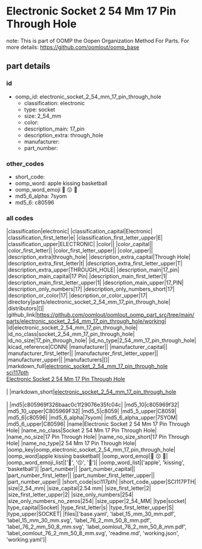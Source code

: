 # Electronic Socket 2 54 Mm 17 Pin Through Hole  

note: This is part of OOMP the Oopen Organization Method For Parts. For more details: https://github.com/oomlout/oomp_base

##  part details





### id
* oomp_id: electronic_socket_2_54_mm_17_pin_through_hole
  * classification: electronic
  * type: socket
  * size: 2_54_mm
  * color: 
  * description_main: 17_pin
  * description_extra: through_hole
  * manufacturer: 
  * part_number: 

### other_codes
* short_code: 
* oomp_word: apple kissing basketball
* oomp_word_emoji :apple: :kissing: :basketball:
* md5_6_alpha: 7syom
* md5_6: c80596

### all codes 
|classification|electronic|
|classification_capital|Electronic|
|classification_first_letter|e|
|classification_first_letter_upper|E|
|classification_upper|ELECTRONIC|
|color||
|color_capital||
|color_first_letter||
|color_first_letter_upper||
|color_upper||
|description_extra|through_hole|
|description_extra_capital|Through Hole|
|description_extra_first_letter|t|
|description_extra_first_letter_upper|T|
|description_extra_upper|THROUGH_HOLE|
|description_main|17_pin|
|description_main_capital|17 Pin|
|description_main_first_letter|1|
|description_main_first_letter_upper|1|
|description_main_upper|17_PIN|
|description_only_numbers|17|
|description_only_numbers_short|17|
|description_or_color|17|
|description_or_color_upper|17|
|directory|parts/electronic_socket_2_54_mm_17_pin_through_hole|
|distributors|[]|
|github_link|https://github.com/oomlout/oomlout_oomp_part_src/tree/main/parts/electronic_socket_2_54_mm_17_pin_through_hole/working|
|id|electronic_socket_2_54_mm_17_pin_through_hole|
|id_no_class|socket_2_54_mm_17_pin_through_hole|
|id_no_size|17_pin_through_hole|
|id_no_type|2_54_mm_17_pin_through_hole|
|kicad_reference|CONN|
|manufacturer||
|manufacturer_capital||
|manufacturer_first_letter||
|manufacturer_first_letter_upper||
|manufacturer_upper||
|manufacturers|[]|
|markdown_full|[electronic_socket_2_54_mm_17_pin_through_hole](https://github.com/oomlout/oomlout_oomp_part_src/tree/main/parts/electronic_socket_2_54_mm_17_pin_through_hole/working)<br>[sci117pth](https://github.com/oomlout/oomlout_oomp_part_src/tree/main/parts/electronic_socket_2_54_mm_17_pin_through_hole/working)<br>[Electronic Socket 2 54 Mm 17 Pin Through Hole](https://github.com/oomlout/oomlout_oomp_part_src/tree/main/parts/electronic_socket_2_54_mm_17_pin_through_hole/working)<br><br>|
|markdown_short|[electronic_socket_2_54_mm_17_pin_through_hole](https://github.com/oomlout/oomlout_oomp_part_src/tree/main/parts/electronic_socket_2_54_mm_17_pin_through_hole/working)<br><br>|
|md5|c805969f326baac0c1f29076e35fc04c|
|md5_10|c805969f32|
|md5_10_upper|C805969F32|
|md5_5|c8059|
|md5_5_upper|C8059|
|md5_6|c80596|
|md5_6_alpha|7syom|
|md5_6_alpha_upper|7SYOM|
|md5_6_upper|C80596|
|name|Electronic Socket 2 54 Mm 17 Pin Through Hole|
|name_no_class|Socket 2 54 Mm 17 Pin Through Hole|
|name_no_size|17 Pin Through Hole|
|name_no_size_short|17 Pin Through Hole|
|name_no_type|2 54 Mm 17 Pin Through Hole|
|oomp_key|oomp_electronic_socket_2_54_mm_17_pin_through_hole|
|oomp_word|apple kissing basketball|
|oomp_word_emoji|:apple: :kissing: :basketball:|
|oomp_word_emoji_list|[':apple:', ':kissing:', ':basketball:']|
|oomp_word_list|['apple', 'kissing', 'basketball']|
|part_number||
|part_number_capital||
|part_number_first_letter||
|part_number_first_letter_upper||
|part_number_upper||
|short_code|sci117pth|
|short_code_upper|SCI117PTH|
|size|2_54_mm|
|size_capital|2.54 mm|
|size_first_letter|2|
|size_first_letter_upper|2|
|size_only_numbers|254|
|size_only_numbers_no_zeros|254|
|size_upper|2_54_MM|
|type|socket|
|type_capital|Socket|
|type_first_letter|s|
|type_first_letter_upper|S|
|type_upper|SOCKET|
|files|['base.yaml', 'label_15_mm_30_mm.pdf', 'label_15_mm_30_mm.svg', 'label_76_2_mm_50_8_mm.pdf', 'label_76_2_mm_50_8_mm.svg', 'label_oomlout_76_2_mm_50_8_mm.pdf', 'label_oomlout_76_2_mm_50_8_mm.svg', 'readme.md', 'working.json', 'working.yaml']|
